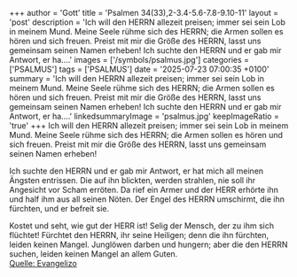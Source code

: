 +++
author = 'Gott'
title = 'Psalmen 34(33),2-3.4-5.6-7.8-9.10-11'
layout = 'post'
description = 'Ich will den HERRN allezeit preisen; immer sei sein Lob in meinem Mund. Meine Seele rühme sich des HERRN; die Armen sollen es hören und sich freuen. Preist mit mir die Größe des HERRN,  lasst uns gemeinsam seinen Namen erheben!  Ich suchte den HERRN und er gab mir Antwort, er ha....'
images = ['/symbols/psalmus.jpg']
categories = ['PSALMUS']
tags = ['PSALMUS']
date = '2025-07-23 07:00:35 +0100'
summary = 'Ich will den HERRN allezeit preisen; immer sei sein Lob in meinem Mund. Meine Seele rühme sich des HERRN; die Armen sollen es hören und sich freuen. Preist mit mir die Größe des HERRN,  lasst uns gemeinsam seinen Namen erheben!  Ich suchte den HERRN und er gab mir Antwort, er ha....'
linkedsummaryImage = 'psalmus.jpg'
keepImageRatio = 'true'
+++
Ich will den HERRN allezeit preisen; immer sei sein Lob in meinem Mund.
Meine Seele rühme sich des HERRN; die Armen sollen es hören und sich freuen.
Preist mit mir die Größe des HERRN, 
lasst uns gemeinsam seinen Namen erheben!

Ich suchte den HERRN und er gab mir Antwort, er hat mich all meinen Ängsten entrissen.<!--more-->
Die auf ihn blickten, werden strahlen, nie soll ihr Angesicht vor Scham erröten.
Da rief ein Armer und der HERR erhörte ihn und half ihm aus all seinen Nöten.
Der Engel des HERRN umschirmt, die ihn fürchten, und er befreit sie.

Kostet und seht, wie gut der HERR ist! Selig der Mensch, der zu ihm sich flüchtet!
Fürchtet den HERRN, ihr seine Heiligen; denn die ihn fürchten, leiden keinen Mangel.
Junglöwen darben und hungern; aber die den HERRN suchen, leiden keinen Mangel an allem Guten.<br> [Quelle: Evangelizo](https://evangeliumtagfuertag.org/DE/gospel)